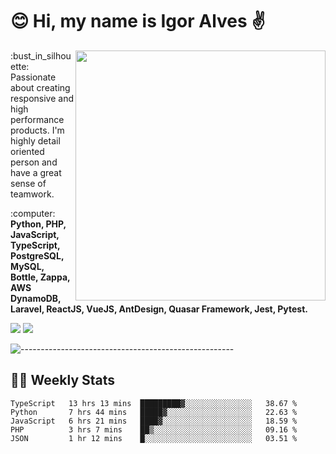 # :blush: Hi, my name is Igor Alves :v:

<img src="https://github-readme-stats.vercel.app/api?username=iguit0&show_icons=true&count_private=true&theme=onedark" min-width="400px" max-width="400px" width="400px" align="right" />

<p align="left"> 
  :bust_in_silhouette: Passionate about creating responsive and high performance products.
  I'm highly detail oriented person and have a great sense of teamwork.
</p>

<p align="left">
  :computer: <strong>Python, PHP, JavaScript, TypeScript, PostgreSQL, MySQL, Bottle, Zappa, AWS DynamoDB, Laravel, ReactJS, VueJS, AntDesign, Quasar Framework, Jest, Pytest.</strong>
</p>

<p align="left">
  <a href="https://www.linkedin.com/in/igor-lucio-alves" target="_blank" rel="noopener noreferrer" alt="LinkedIn">
  <img src="https://img.shields.io/badge/LinkedIn-0077B5?style=for-the-badge&logo=linkedin&logoColor=white" /></a>

  <a href="https://t.me/iguit0" target="_blank" rel="noopener noreferrer" alt="Telegram">
  <img src="https://img.shields.io/badge/Telegram-2CA5E0?style=for-the-badge&logo=telegram&logoColor=white" /></a>
</p>

![-----------------------------------------------------](https://raw.githubusercontent.com/andreasbm/readme/master/assets/lines/aqua.png)

## :man_technologist: Weekly Stats
<!--START_SECTION:waka-->
```text
TypeScript   13 hrs 13 mins  █████████▓░░░░░░░░░░░░░░░   38.67 % 
Python       7 hrs 44 mins   █████▓░░░░░░░░░░░░░░░░░░░   22.63 % 
JavaScript   6 hrs 21 mins   ████▓░░░░░░░░░░░░░░░░░░░░   18.59 % 
PHP          3 hrs 7 mins    ██▒░░░░░░░░░░░░░░░░░░░░░░   09.16 % 
JSON         1 hr 12 mins    █░░░░░░░░░░░░░░░░░░░░░░░░   03.51 % 
```
<!--END_SECTION:waka-->
